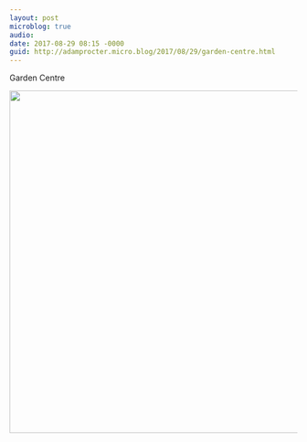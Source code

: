 ```yaml
---
layout: post
microblog: true
audio: 
date: 2017-08-29 08:15 -0000
guid: http://adamprocter.micro.blog/2017/08/29/garden-centre.html
---
```

Garden Centre

<img src="http://discursive.adamprocter.co.uk/uploads/2017/375cfeae2b.jpg" width="600" height="600" />
